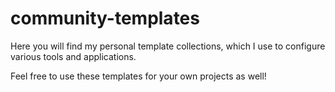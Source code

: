 # community-templates
Here you will find my personal template collections, which I use to configure various tools and applications. 

Feel free to use these templates for your own projects as well!
